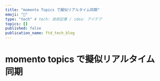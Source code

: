 ```yaml
---
title: "momento Topics で擬似リアルタイム同期"
emoji: "🦁"
type: "tech" # tech: 技術記事 / idea: アイデア
topics: []
published: false
publication_name: ftd_tech_blog
---
```

# momento topics で擬似リアルタイム同期